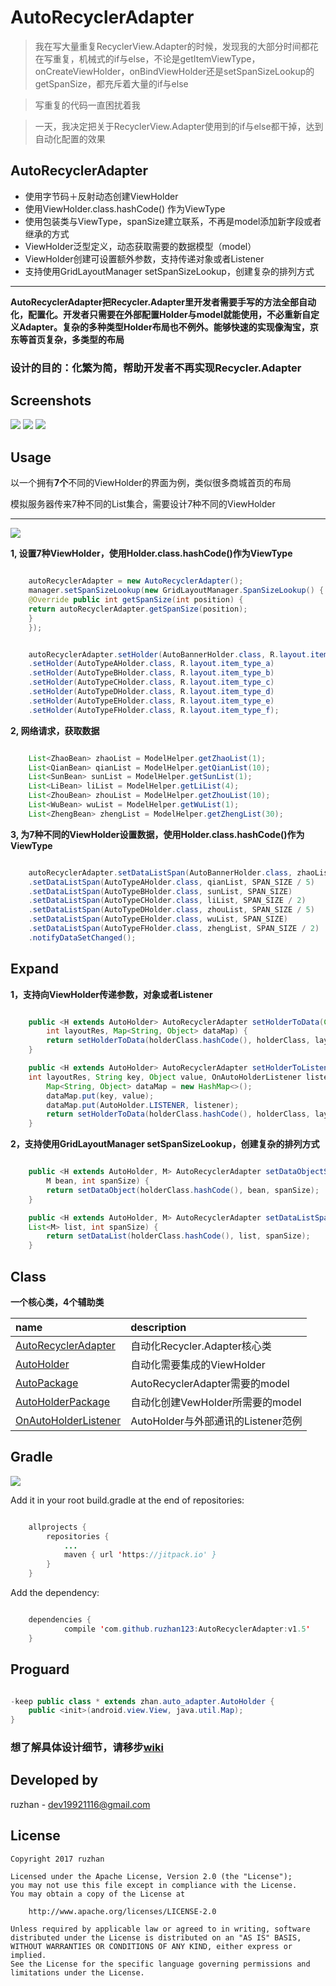 
AutoRecyclerAdapter
===============

>我在写大量重复RecyclerView.Adapter的时候，发现我的大部分时间都花在写重复，机械式的if与else，不论是getItemViewType，onCreateViewHolder，onBindViewHolder还是setSpanSizeLookup的getSpanSize，都充斥着大量的if与else

>写重复的代码一直困扰着我

>一天，我决定把关于RecyclerView.Adapter使用到的if与else都干掉，达到自动化配置的效果


## AutoRecyclerAdapter

* 使用字节码＋反射动态创建ViewHolder
* 使用ViewHolder.class.hashCode() 作为ViewType
* 使用包装类与ViewType，spanSize建立联系，不再是model添加新字段或者继承的方式
* ViewHolder泛型定义，动态获取需要的数据模型（model）
* ViewHolder创建可设置额外参数，支持传递对象或者Listener
* 支持使用GridLayoutManager setSpanSizeLookup，创建复杂的排列方式

---

**AutoRecyclerAdapter把Recycler.Adapter里开发者需要手写的方法全部自动化，配置化。开发者只需要在外部配置Holder与model就能使用，不必重新自定义Adapter。复杂的多种类型Holder布局也不例外。能够快速的实现像淘宝，京东等首页复杂，多类型的布局**

### 设计的目的：化繁为简，帮助开发者不再实现Recycler.Adapter


Screenshots
------

![](https://github.com/ruzhan123/AutoRecyclerAdapter/raw/master/gif/autos.gif)
![](https://github.com/ruzhan123/AutoRecyclerAdapter/raw/master/gif/tb.png)
![](https://github.com/ruzhan123/AutoRecyclerAdapter/raw/master/gif/jd.png)






Usage
-----

以一个拥有**7个**不同的ViewHolder的界面为例，类似很多商城首页的布局

模拟服务器传来7种不同的List集合，需要设计7种不同的ViewHolder

-----

![](https://github.com/ruzhan123/AutoRecyclerAdapter/raw/master/gif/auto.png)



**1, 设置7种ViewHolder，使用Holder.class.hashCode()作为ViewType**

```java

	autoRecyclerAdapter = new AutoRecyclerAdapter();
	manager.setSpanSizeLookup(new GridLayoutManager.SpanSizeLookup() {
	@Override public int getSpanSize(int position) {
	return autoRecyclerAdapter.getSpanSize(position);
	}
	});


	autoRecyclerAdapter.setHolder(AutoBannerHolder.class, R.layout.item_banner, this)
	.setHolder(AutoTypeAHolder.class, R.layout.item_type_a)
	.setHolder(AutoTypeBHolder.class, R.layout.item_type_b)
	.setHolder(AutoTypeCHolder.class, R.layout.item_type_c)
	.setHolder(AutoTypeDHolder.class, R.layout.item_type_d)
	.setHolder(AutoTypeEHolder.class, R.layout.item_type_e)
	.setHolder(AutoTypeFHolder.class, R.layout.item_type_f);
```

**2, 网络请求，获取数据**

```java

	List<ZhaoBean> zhaoList = ModelHelper.getZhaoList(1);
	List<QianBean> qianList = ModelHelper.getQianList(10);
	List<SunBean> sunList = ModelHelper.getSunList(1);
	List<LiBean> liList = ModelHelper.getLiList(4);
	List<ZhouBean> zhouList = ModelHelper.getZhouList(10);
	List<WuBean> wuList = ModelHelper.getWuList(1);
	List<ZhengBean> zhengList = ModelHelper.getZhengList(30);
```

**3,  为7种不同的ViewHolder设置数据，使用Holder.class.hashCode()作为ViewType**

```java

	autoRecyclerAdapter.setDataListSpan(AutoBannerHolder.class, zhaoList, SPAN_SIZE)
	.setDataListSpan(AutoTypeAHolder.class, qianList, SPAN_SIZE / 5)
	.setDataListSpan(AutoTypeBHolder.class, sunList, SPAN_SIZE)
	.setDataListSpan(AutoTypeCHolder.class, liList, SPAN_SIZE / 2)
	.setDataListSpan(AutoTypeDHolder.class, zhouList, SPAN_SIZE / 5)
	.setDataListSpan(AutoTypeEHolder.class, wuList, SPAN_SIZE)
	.setDataListSpan(AutoTypeFHolder.class, zhengList, SPAN_SIZE / 2)
	.notifyDataSetChanged();
```

Expand
------

**1，支持向ViewHolder传递参数，对象或者Listener**

```java

	public <H extends AutoHolder> AutoRecyclerAdapter setHolderToData(Class<H> holderClass,
	    int layoutRes, Map<String, Object> dataMap) {
	    return setHolderToData(holderClass.hashCode(), holderClass, layoutRes, dataMap);
	}

	public <H extends AutoHolder> AutoRecyclerAdapter setHolderToListener(Class<H> holderClass,
	int layoutRes, String key, Object value, OnAutoHolderListener listener) {
		Map<String, Object> dataMap = new HashMap<>();
		dataMap.put(key, value);
		dataMap.put(AutoHolder.LISTENER, listener);
		return setHolderToData(holderClass.hashCode(), holderClass, layoutRes, dataMap);
	}
```

**2，支持使用GridLayoutManager setSpanSizeLookup，创建复杂的排列方式**

```java

	public <H extends AutoHolder, M> AutoRecyclerAdapter setDataObjectSpan(Class<H> holderClass,
	    M bean, int spanSize) {
	    return setDataObject(holderClass.hashCode(), bean, spanSize);
	}

	public <H extends AutoHolder, M> AutoRecyclerAdapter setDataListSpan(Class<H> holderClass,
	List<M> list, int spanSize) {
		return setDataList(holderClass.hashCode(), list, spanSize);
	}
```


Class
------

**一个核心类，4个辅助类**


| name |  description |
|:----|:----|
| [AutoRecyclerAdapter](https://github.com/ruzhan123/AutoRecyclerAdapter/blob/master/auto-adapter/src/main/java/zhan/auto_adapter/AutoRecyclerAdapter.java) | 自动化Recycler.Adapter核心类 |
| [AutoHolder](https://github.com/ruzhan123/AutoRecyclerAdapter/blob/master/auto-adapter/src/main/java/zhan/auto_adapter/AutoHolder.java) | 自动化需要集成的ViewHolder |
| [AutoPackage](https://github.com/ruzhan123/AutoRecyclerAdapter/blob/master/auto-adapter/src/main/java/zhan/auto_adapter/AutoPackage.java) | AutoRecyclerAdapter需要的model |
| [AutoHolderPackage](https://github.com/ruzhan123/AutoRecyclerAdapter/blob/master/auto-adapter/src/main/java/zhan/auto_adapter/AutoHolderPackage.java) | 自动化创建VewHolder所需要的model |
| [OnAutoHolderListener](https://github.com/ruzhan123/AutoRecyclerAdapter/blob/master/auto-adapter/src/main/java/zhan/auto_adapter/OnAutoHolderListener.java)  | AutoHolder与外部通讯的Listener范例 |


Gradle
------


[![](https://jitpack.io/v/ruzhan123/AutoRecyclerAdapter.svg)](https://jitpack.io/#ruzhan123/AutoRecyclerAdapter)

Add it in your root build.gradle at the end of repositories:


```java

	allprojects {
		repositories {
			...
			maven { url 'https://jitpack.io' }
		}
	}
```

Add the dependency:


```java

	dependencies {
	        compile 'com.github.ruzhan123:AutoRecyclerAdapter:v1.5'
	}
```

Proguard
------

```java

-keep public class * extends zhan.auto_adapter.AutoHolder {
    public <init>(android.view.View, java.util.Map);
}
```

### 想了解具体设计细节，请移步[wiki](https://github.com/ruzhan123/AutoRecyclerAdapter/wiki/AutoRecyclerAdapter)

Developed by
-------

 ruzhan - <a href='javascript:'>dev19921116@gmail.com</a>



License
-------

    Copyright 2017 ruzhan

    Licensed under the Apache License, Version 2.0 (the "License");
    you may not use this file except in compliance with the License.
    You may obtain a copy of the License at
    
        http://www.apache.org/licenses/LICENSE-2.0
    
    Unless required by applicable law or agreed to in writing, software
    distributed under the License is distributed on an "AS IS" BASIS,
    WITHOUT WARRANTIES OR CONDITIONS OF ANY KIND, either express or implied.
    See the License for the specific language governing permissions and
    limitations under the License.
